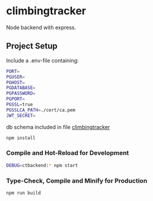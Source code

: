 # climbingtracker

Node backend with express. 

## Project Setup

Include a .env-file containing:

```sh
PORT=
PGUSER=
PGHOST=
PGDATABASE=
PGPASSWORD=
PGPORT=
PGSSL=true
PGSSLCA_PATH=./cert/ca.pem
JWT_SECRET=
```

db schema included in file [climbingtracker](climbingtracker)

```sh
npm install
```

### Compile and Hot-Reload for Development

```sh
DEBUG=ctbackend:* npm start
```

### Type-Check, Compile and Minify for Production

```sh
npm run build
```

